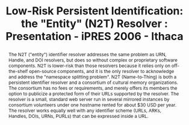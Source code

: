 ---
abstract: The N2T ("entity") identifier resolver addresses the same problem as URN,
  Handle, and DOI resolvers, but does so without complex or proprietary software components.
  N2T is lower-risk than those resolvers because it relies only on off-the-shelf open-source
  components, and it is the only resolver to acknowledge and address the "namespace
  splitting problem". N2T (Name-to-Thing) is both a persistent identifier resolver
  and a consortium of cultural memory organizations. The consortium has no fees or
  requirements, and merely offers its members the option to publicize a protected
  form of their URLs supported by the resolver. The resolver is a small, standard
  web server run in several mirrored instances by consortium volunteers under one
  hostname rented for about $30 USD per year. The resolver works equally well with
  any identifier scheme (URLs, ARKs, Handles, DOIs, URNs, PURLs) that can be expressed
  inside a URL.
creators:
- Kunze, John
date: null
document_url: https://services.phaidra.univie.ac.at/api/object/o:294562/download
grand_parent: iPRES
institutions: []
keywords:
- ithaca
landing_page_url: https://phaidra.univie.ac.at/o:294562
language: eng
layout: publication
license: CC BY-SA 3.0 AT
notes_url: null
parent: iPRES 2006
presentation_url: null
size: 81668
source_name: iPRES
title: 'Low-Risk Persistent Identification: the "Entity" (N2T) Resolver : Presentation
  - iPRES 2006 - Ithaca'
type: paper
year: 2006
---